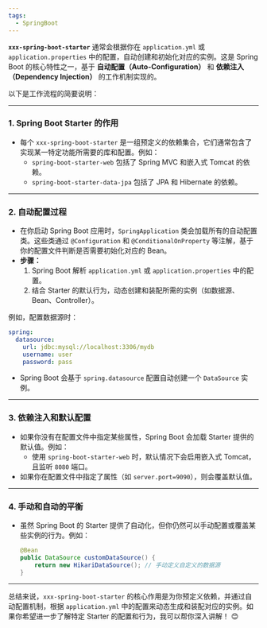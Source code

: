```yaml
---
tags:
  - SpringBoot
---
```

**`xxx-spring-boot-starter`** 通常会根据你在 `application.yml` 或 `application.properties` 中的配置，自动创建和初始化对应的实例。这是 Spring Boot 的核心特性之一，基于 **自动配置（Auto-Configuration）** 和 **依赖注入（Dependency Injection）** 的工作机制实现的。

以下是工作流程的简要说明：

---

### 1. **Spring Boot Starter 的作用**
- 每个 `xxx-spring-boot-starter` 是一组预定义的依赖集合，它们通常包含了实现某一特定功能所需要的库和配置。例如：
  - `spring-boot-starter-web` 包括了 Spring MVC 和嵌入式 Tomcat 的依赖。
  - `spring-boot-starter-data-jpa` 包括了 JPA 和 Hibernate 的依赖。

---

### 2. **自动配置过程**
- 在你启动 Spring Boot 应用时，`SpringApplication` 类会加载所有的自动配置类。这些类通过 `@Configuration` 和 `@ConditionalOnProperty` 等注解，基于你的配置文件判断是否需要初始化对应的 Bean。
- **步骤：**
  1. Spring Boot 解析 `application.yml` 或 `application.properties` 中的配置。
  2. 结合 Starter 的默认行为，动态创建和装配所需的实例（如数据源、Bean、Controller）。

例如，配置数据源时：
```yaml
spring:
  datasource:
    url: jdbc:mysql://localhost:3306/mydb
    username: user
    password: pass
```
- Spring Boot 会基于 `spring.datasource` 配置自动创建一个 `DataSource` 实例。

---

### 3. **依赖注入和默认配置**
- 如果你没有在配置文件中指定某些属性，Spring Boot 会加载 Starter 提供的默认值。例如：
  - 使用 `spring-boot-starter-web` 时，默认情况下会启用嵌入式 Tomcat，且监听 `8080` 端口。
- 如果你在配置文件中指定了属性（如 `server.port=9090`），则会覆盖默认值。

---

### 4. **手动和自动的平衡**
- 虽然 Spring Boot 的 Starter 提供了自动化，但你仍然可以手动配置或覆盖某些实例的行为。例如：
  ```java
  @Bean
  public DataSource customDataSource() {
      return new HikariDataSource(); // 手动定义自定义的数据源
  }
  ```

---

总结来说，`xxx-spring-boot-starter` 的核心作用是为你预定义依赖，并通过自动配置机制，根据 `application.yml` 中的配置来动态生成和装配对应的实例。如果你希望进一步了解特定 Starter 的配置和行为，我可以帮你深入讲解！ 😊